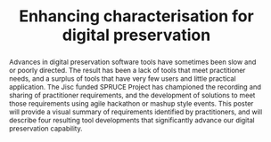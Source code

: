---
abstract: Advances in digital preservation software tools have sometimes been slow
  and or poorly directed. The result has been a lack of tools that meet practitioner
  needs, and a surplus of tools that have very few users and little practical application.
  The Jisc funded SPRUCE Project has championed the recording and sharing of practitioner
  requirements, and the development of solutions to meet those requirements using
  agile hackathon or mashup style events. This poster will provide a visual summary
  of requirements identified by practitioners, and will describe four resulting tool
  developments that significantly advance our digital preservation capability.
creators:
- Wheathley, Paul
- McGath, Gary
- Petrov, Petar
date: null
document_url: https://services.phaidra.univie.ac.at/api/object/o:378036/download
grand_parent: iPRES
institutions: []
keywords:
- digital preservation
- hackathon
- mashup
- user requirements
- digital preservation tools
- lisbon
landing_page_url: https://phaidra.univie.ac.at/o:378036
language: eng
layout: publication
license: CC BY-SA 2.0 AT
notes_url: null
parent: iPRES 2013
publication_type: poster
size: 440999
slides_url: null
source_name: iPRES
title: Enhancing characterisation for digital preservation
year: 2013
---